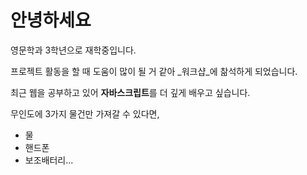 # 안녕하세요
영문학과 3학년으로 재학중입니다.

프로젝트 활동을 할 때 도움이 많이 될 거 같아 _워크샵_에 찲석하게 되었습니다.

최근 웹을 공부하고 있어 **자바스크립트**를 더 깊게 배우고 싶습니다.



무인도에 3가지 물건만 가져갈 수 있다면,
* 물
* 핸드폰
* 보조배터리...
